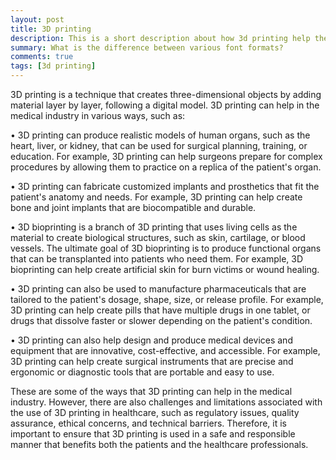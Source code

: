 ```yaml
---
layout: post
title: 3D printing
description: This is a short description about how 3d printing help the medical industry.
summary: What is the difference between various font formats?
comments: true
tags: [3d printing]
---
```

3D printing is a technique that creates three-dimensional objects by adding material layer by layer, following a digital model. 3D printing can help in the medical industry in various ways, such as:

•  3D printing can produce realistic models of human organs, such as the heart, liver, or kidney, that can be used for surgical planning, training, or education. For example, 3D printing can help surgeons prepare for complex procedures by allowing them to practice on a replica of the patient's organ.

•  3D printing can fabricate customized implants and prosthetics that fit the patient's anatomy and needs. For example, 3D printing can help create bone and joint implants that are biocompatible and durable.

•  3D bioprinting is a branch of 3D printing that uses living cells as the material to create biological structures, such as skin, cartilage, or blood vessels. The ultimate goal of 3D bioprinting is to produce functional organs that can be transplanted into patients who need them. For example, 3D bioprinting can help create artificial skin for burn victims or wound healing.

•  3D printing can also be used to manufacture pharmaceuticals that are tailored to the patient's dosage, shape, size, or release profile. For example, 3D printing can help create pills that have multiple drugs in one tablet, or drugs that dissolve faster or slower depending on the patient's condition.

•  3D printing can also help design and produce medical devices and equipment that are innovative, cost-effective, and accessible. For example, 3D printing can help create surgical instruments that are precise and ergonomic or diagnostic tools that are portable and easy to use.

These are some of the ways that 3D printing can help in the medical industry. However, there are also challenges and limitations associated with the use of 3D printing in healthcare, such as regulatory issues, quality assurance, ethical concerns, and technical barriers. Therefore, it is important to ensure that 3D printing is used in a safe and responsible manner that benefits both the patients and the healthcare professionals.
